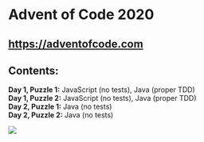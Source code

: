 # Advent of Code 2020

## https://adventofcode.com

## Contents:

**Day 1, Puzzle 1:** JavaScript (no tests), Java (proper TDD)\
**Day 1, Puzzle 2:** JavaScript (no tests), Java (proper TDD)\
**Day 2, Puzzle 1:** Java (no tests)\
**Day 2, Puzzle 2:** Java (no tests)

![](https://media.giphy.com/media/F6OGeOgxHzgZO31NnM/giphy.gif)
